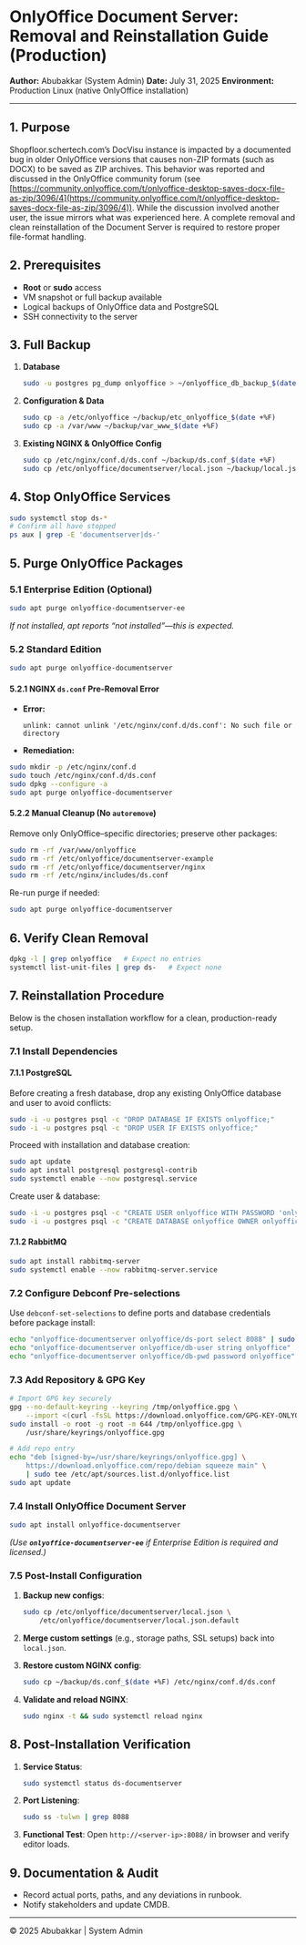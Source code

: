# OnlyOffice Document Server: Removal and Reinstallation Guide (Production)

**Author:** Abubakkar (System Admin)
**Date:** July 31, 2025
**Environment:** Production Linux (native OnlyOffice installation)

---

## 1. Purpose

Shopfloor.schertech.com’s DocVisu instance is impacted by a documented bug in older OnlyOffice versions that causes non-ZIP formats (such as DOCX) to be saved as ZIP archives. This behavior was reported and discussed in the OnlyOffice community forum (see [https://community.onlyoffice.com/t/onlyoffice-desktop-saves-docx-file-as-zip/3096/4](https://community.onlyoffice.com/t/onlyoffice-desktop-saves-docx-file-as-zip/3096/4)). While the discussion involved another user, the issue mirrors what was experienced here. A complete removal and clean reinstallation of the Document Server is required to restore proper file-format handling.

## 2. Prerequisites

* **Root** or **sudo** access
* VM snapshot or full backup available
* Logical backups of OnlyOffice data and PostgreSQL
* SSH connectivity to the server

## 3. Full Backup

1. **Database**

   ```bash
   sudo -u postgres pg_dump onlyoffice > ~/onlyoffice_db_backup_$(date +%F).sql
   ```
2. **Configuration & Data**

   ```bash
   sudo cp -a /etc/onlyoffice ~/backup/etc_onlyoffice_$(date +%F)
   sudo cp -a /var/www ~/backup/var_www_$(date +%F)
   ```
3. **Existing NGINX & OnlyOffice Config**

   ```bash
   sudo cp /etc/nginx/conf.d/ds.conf ~/backup/ds.conf_$(date +%F)
   sudo cp /etc/onlyoffice/documentserver/local.json ~/backup/local.json_$(date +%F)
   ```

## 4. Stop OnlyOffice Services

```bash
sudo systemctl stop ds-*
# Confirm all have stopped
ps aux | grep -E 'documentserver|ds-'
```

## 5. Purge OnlyOffice Packages

### 5.1 Enterprise Edition (Optional)

```bash
sudo apt purge onlyoffice-documentserver-ee
```

*If not installed, apt reports “not installed”—this is expected.*

### 5.2 Standard Edition

```bash
sudo apt purge onlyoffice-documentserver
```

#### 5.2.1 NGINX `ds.conf` Pre-Removal Error

* **Error:**

  ```text
  unlink: cannot unlink '/etc/nginx/conf.d/ds.conf': No such file or directory
  ```
* **Remediation:**

```bash
sudo mkdir -p /etc/nginx/conf.d
sudo touch /etc/nginx/conf.d/ds.conf
sudo dpkg --configure -a
sudo apt purge onlyoffice-documentserver
```

#### 5.2.2 Manual Cleanup (No `autoremove`)

Remove only OnlyOffice–specific directories; preserve other packages:

```bash
sudo rm -rf /var/www/onlyoffice
sudo rm -rf /etc/onlyoffice/documentserver-example
sudo rm -rf /etc/onlyoffice/documentserver/nginx
sudo rm -rf /etc/nginx/includes/ds.conf
```

Re-run purge if needed:

```bash
sudo apt purge onlyoffice-documentserver
```

## 6. Verify Clean Removal

```bash
dpkg -l | grep onlyoffice   # Expect no entries
systemctl list-unit-files | grep ds-   # Expect none
```

## 7. Reinstallation Procedure

Below is the chosen installation workflow for a clean, production-ready setup.

### 7.1 Install Dependencies

#### 7.1.1 PostgreSQL

Before creating a fresh database, drop any existing OnlyOffice database and user to avoid conflicts:

```bash
sudo -i -u postgres psql -c "DROP DATABASE IF EXISTS onlyoffice;"
sudo -i -u postgres psql -c "DROP USER IF EXISTS onlyoffice;"
```

Proceed with installation and database creation:

```bash
sudo apt update
sudo apt install postgresql postgresql-contrib
sudo systemctl enable --now postgresql.service
```

Create user & database:

```bash
sudo -i -u postgres psql -c "CREATE USER onlyoffice WITH PASSWORD 'onlyoffice';"
sudo -i -u postgres psql -c "CREATE DATABASE onlyoffice OWNER onlyoffice;"
```

#### 7.1.2 RabbitMQ

```bash
sudo apt install rabbitmq-server
sudo systemctl enable --now rabbitmq-server.service
```

### 7.2 Configure Debconf Pre-selections

Use `debconf-set-selections` to define ports and database credentials before package install:

```bash
echo "onlyoffice-documentserver onlyoffice/ds-port select 8088" | sudo debconf-set-selections
echo "onlyoffice-documentserver onlyoffice/db-user string onlyoffice" | sudo debconf-set-selections
echo "onlyoffice-documentserver onlyoffice/db-pwd password onlyoffice" | sudo debconf-set-selections
```

### 7.3 Add Repository & GPG Key

```bash
# Import GPG key securely
gpg --no-default-keyring --keyring /tmp/onlyoffice.gpg \
    --import <(curl -fsSL https://download.onlyoffice.com/GPG-KEY-ONLYOFFICE)
sudo install -o root -g root -m 644 /tmp/onlyoffice.gpg \
    /usr/share/keyrings/onlyoffice.gpg

# Add repo entry
echo "deb [signed-by=/usr/share/keyrings/onlyoffice.gpg] \
    https://download.onlyoffice.com/repo/debian squeeze main" \
    | sudo tee /etc/apt/sources.list.d/onlyoffice.list
sudo apt update
```

### 7.4 Install OnlyOffice Document Server

```bash
sudo apt install onlyoffice-documentserver
```

*(Use ****`onlyoffice-documentserver-ee`**** if Enterprise Edition is required and licensed.)*

### 7.5 Post-Install Configuration

1. **Backup new configs**:

   ```bash
   sudo cp /etc/onlyoffice/documentserver/local.json \
       /etc/onlyoffice/documentserver/local.json.default
   ```
2. **Merge custom settings** (e.g., storage paths, SSL setups) back into `local.json`.
3. **Restore custom NGINX config**:

   ```bash
   sudo cp ~/backup/ds.conf_$(date +%F) /etc/nginx/conf.d/ds.conf
   ```
4. **Validate and reload NGINX**:

   ```bash
   sudo nginx -t && sudo systemctl reload nginx
   ```

## 8. Post-Installation Verification

1. **Service Status**:

   ```bash
   sudo systemctl status ds-documentserver
   ```
2. **Port Listening**:

   ```bash
   sudo ss -tulwn | grep 8088
   ```
3. **Functional Test**: Open `http://<server-ip>:8088/` in browser and verify editor loads.

## 9. Documentation & Audit

* Record actual ports, paths, and any deviations in runbook.
* Notify stakeholders and update CMDB.

---
© 2025 Abubakkar | System Admin
